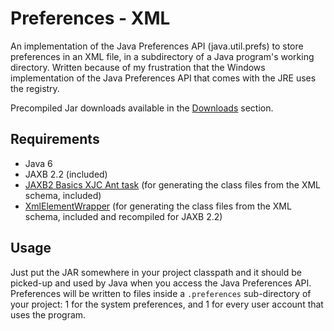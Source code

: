 
Preferences - XML
=================

An implementation of the Java Preferences API (java.util.prefs) to store
preferences in an XML file, in a subdirectory of a Java program's working
directory.  Written because of my frustration that the Windows implementation of
the Java Preferences API that comes with the JRE uses the registry.

Precompiled Jar downloads available in the [Downloads](preferences-xml/downloads)
section.


Requirements
------------

 - Java 6
 - JAXB 2.2 (included)
 - [JAXB2 Basics XJC Ant task](http://confluence.highsource.org/display/J2B/JAXB2+Basics+XJC+Ant+Task) (for generating the class files from the XML schema, included)
 - [XmlElementWrapper](http://www.conspicio.dk/blog/bjarne/jaxb-xmlelementwrapper-plugin) (for generating the class files from the XML schema, included and recompiled for JAXB 2.2)


Usage
-----

Just put the JAR somewhere in your project classpath and it should be picked-up
and used by Java when you access the Java Preferences API.  Preferences will be
written to files inside a `.preferences` sub-directory of your project: 1 for
the system preferences, and 1 for every user account that uses the program.
